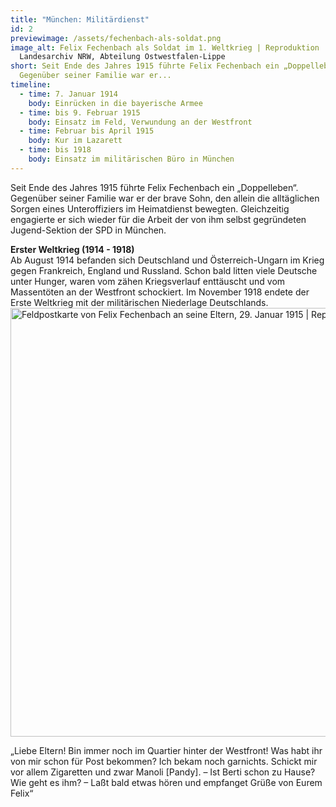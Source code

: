 ```yaml
---
title: "München: Militärdienst"
id: 2
previewimage: /assets/fechenbach-als-soldat.png
image_alt: Felix Fechenbach als Soldat im 1. Weltkrieg | Reproduktion |
  Landesarchiv NRW, Abteilung Ostwestfalen-Lippe
short: Seit Ende des Jahres 1915 führte Felix Fechenbach ein „Doppelleben“.
  Gegenüber seiner Familie war er...
timeline:
  - time: 7. Januar 1914
    body: Einrücken in die bayerische Armee
  - time: bis 9. Februar 1915
    body: Einsatz im Feld, Verwundung an der Westfront
  - time: Februar bis April 1915
    body: Kur im Lazarett
  - time: bis 1918
    body: Einsatz im militärischen Büro in München
---
```

Seit Ende des Jahres 1915 führte Felix Fechenbach ein „Doppelleben“. Gegenüber seiner Familie war er der brave Sohn, den allein die alltäglichen Sorgen eines Unteroffiziers im Heimatdienst bewegten. Gleichzeitig engagierte er sich wieder für die Arbeit der von ihm selbst gegründeten Jugend-Sektion der SPD in München.

<InformationBox>
<strong>Erster Weltkrieg (1914 - 1918)</strong>
<br/>
Ab August 1914 befanden sich Deutschland und Österreich-Ungarn im Krieg gegen Frankreich, England und Russland. Schon bald litten viele Deutsche unter Hunger, waren vom zähen Kriegsverlauf enttäuscht und vom Massentöten an der Westfront schockiert. Im November 1918 endete der Erste Weltkrieg mit der militärischen Niederlage Deutschlands.
</InformationBox>

<Image src="/assets/feldpostkarte.png" alt="Feldpostkarte von Felix Fechenbach an seine Eltern, 29. Januar 1915 | Reproduktion | Stadtarchive München" width="1051" height="686" />

„Liebe Eltern! Bin immer noch im Quartier hinter der Westfront! Was habt ihr von mir schon für Post bekommen? Ich bekam noch garnichts. Schickt mir vor allem Zigaretten und zwar Manoli [Pandy]. – Ist Berti schon zu Hause? Wie geht es ihm? – Laßt bald etwas hören und empfanget Grüße von Eurem Felix“
